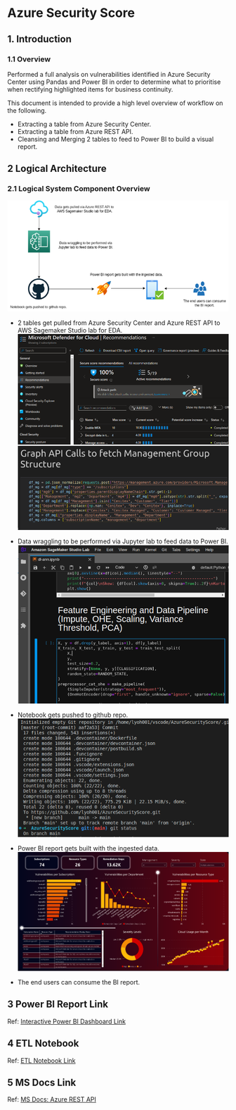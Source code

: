 #  Azure Security Score
## 1. Introduction
### 1.1	Overview
Performed a full analysis on vulnerabilities identified in Azure Security Center using Pandas and Power BI in order to determine what to prioritise when rectifying highlighted items for business continuity.

This document is intended to provide a high level overview of workflow on the following.
- Extracting a table from Azure Security Center.
- Extracting a table from Azure REST API.
- Cleansing and Merging 2 tables to feed to Power BI to build a visual report.

## 2 Logical Architecture
### 2.1	Logical System Component Overview
![Figure 2: Logical Architecture Overview](images/workflow.png)
- 2 tables get pulled from Azure Security Center and Azure REST API to AWS Sagemaker Studio lab for EDA.
![Firegure 2.1: Azure Security Center](images/securitycenter.png)
![Firegure 2.2: Azure REST API](images/api.png)

- Data wraggling to be performed via Jupyter lab to feed data to Power BI.
![Firegure 2.3: Jupyterlab](images/sagemaker.png)

- Notebook gets pushed to github repo.
![Firegure 2.4: Github](images/github.png)

- Power BI report gets built with the ingested data.
![Figure 2.5: Power BI Dashboard](images/powerbi_.png)

- The end users can consume the BI report.

## 3 Power BI Report Link
Ref: [Interactive Power BI Dashboard Link](https://lyoh001.com/mlcloudaudit)

## 4 ETL Notebook
Ref: [ETL Notebook Link](notebook/notebook.ipynb)

## 5 MS Docs Link
Ref: [MS Docs: Azure REST API](https://learn.microsoft.com/en-us/rest/api/managementgroups/)

